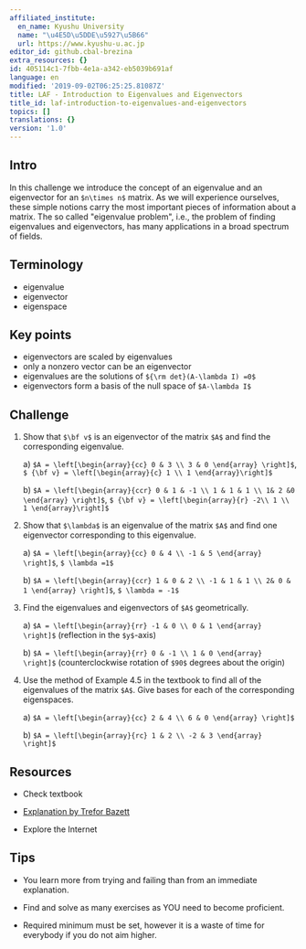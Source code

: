 ```yaml
---
affiliated_institute:
  en_name: Kyushu University
  name: "\u4E5D\u5DDE\u5927\u5B66"
  url: https://www.kyushu-u.ac.jp
editor_id: github.cbal-brezina
extra_resources: {}
id: 405114c1-7fbb-4e1a-a342-eb5039b691af
language: en
modified: '2019-09-02T06:25:25.81087Z'
title: LAF - Introduction to Eigenvalues and Eigenvectors
title_id: laf-introduction-to-eigenvalues-and-eigenvectors
topics: []
translations: {}
version: '1.0'
---
```


## Intro

In this challenge we introduce the concept of  an eigenvalue and an eigenvector for an `$n\times n$` matrix. As we will experience ourselves,  these simple notions carry the most important pieces of information about a matrix. The so called "eigenvalue problem", i.e., the problem of finding eigenvalues and eigenvectors, has many applications in a broad spectrum of fields.   



## Terminology

- eigenvalue
- eigenvector
- eigenspace


## Key points

- eigenvectors are scaled by eigenvalues 
- only a nonzero vector can be an eigenvector
- eigenvalues are the solutions of `${\rm det}(A-\lambda I) =0$`
- eigenvectors  form a basis of the null space of `$A-\lambda I$`

## Challenge

1. Show that `$\bf v$` is an eigenvector of the matrix `$A$` and find the corresponding eigenvalue.

    a) `$A = \left[\begin{array}{cc} 0 & 3 \\ 3 & 0 \end{array} \right]$`, `$ {\bf v} = \left[\begin{array}{c} 1 \\ 1 \end{array}\right]$`
    
    b) `$A = \left[\begin{array}{ccr} 0 & 1 & -1 \\ 1 & 1 & 1 \\ 1& 2 &0 \end{array} \right]$`, `$ {\bf v} = \left[\begin{array}{r} -2\\ 1 \\ 1 \end{array}\right]$`

2. Show that `$\lambda$` is an eigenvalue of the matrix `$A$` and find one eigenvector corresponding to this eigenvalue.

    a) `$A = \left[\begin{array}{cc} 0 & 4 \\ -1 & 5 \end{array} \right]$`, `$ \lambda =1$`
    
    b) `$A = \left[\begin{array}{ccr} 1 & 0 & 2 \\ -1 & 1 & 1 \\ 2& 0 & 1 \end{array} \right]$`, `$ \lambda = -1$` 
    
3.  Find the eigenvalues and eigenvectors of `$A$` geometrically.

    a)  `$A = \left[\begin{array}{rr} -1 & 0 \\ 0 & 1 \end{array} \right]$` (reflection in the `$y$`-axis)

    b)  `$A = \left[\begin{array}{rr} 0 & -1 \\ 1 & 0 \end{array} \right]$` (counterclockwise rotation of `$90$` degrees about the origin)

4. Use the method of Example 4.5 in the textbook to find all of the eigenvalues of the matrix `$A$`. Give bases for each of the corresponding eigenspaces. 

    a) `$A = \left[\begin{array}{cc} 2 & 4 \\ 6 & 0 \end{array} \right]$`
    
    b) `$A = \left[\begin{array}{rc} 1 & 2 \\ -2 & 3 \end{array} \right]$`

## Resources

- Check textbook

- [Explanation by Trefor Bazett](https://youtu.be/4wTHFmZPhT0)


- Explore the Internet

## Tips


- You learn more from trying and failing than from an immediate explanation.

- Find and solve as many exercises as YOU need to become proficient.

- Required minimum must be set, however it is a waste of time for everybody if you do not aim higher.




